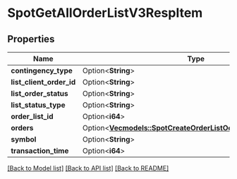 # SpotGetAllOrderListV3RespItem

## Properties

Name | Type | Description | Notes
------------ | ------------- | ------------- | -------------
**contingency_type** | Option<**String**> |  | [optional]
**list_client_order_id** | Option<**String**> |  | [optional]
**list_order_status** | Option<**String**> |  | [optional]
**list_status_type** | Option<**String**> |  | [optional]
**order_list_id** | Option<**i64**> |  | [optional]
**orders** | Option<[**Vec<models::SpotCreateOrderListOcoV3RespOrdersInner>**](SpotCreateOrderListOcoV3Resp_orders_inner.md)> |  | [optional]
**symbol** | Option<**String**> |  | [optional]
**transaction_time** | Option<**i64**> |  | [optional]

[[Back to Model list]](../README.md#documentation-for-models) [[Back to API list]](../README.md#documentation-for-api-endpoints) [[Back to README]](../README.md)


